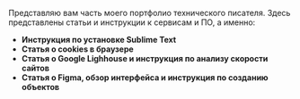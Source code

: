 Представляю вам часть моего портфолио технического писателя. Здесь представлены статьи и инструкции к сервисам и ПО, а именно:

- **Инструкция по установке Sublime Text**
- **Статья о cookies в браузере**
- **Статья о Google Lighhouse и инструкция по анализу скорости сайтов**
- **Статья о Figma, обзор интерфейса и инструкция по созданию объектов**
